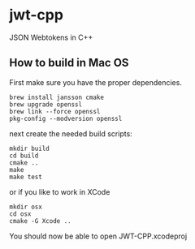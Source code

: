 jwt-cpp
=======

JSON Webtokens in C++


## How to build in Mac OS

First make sure you have the proper dependencies.

```
brew install jansson cmake
brew upgrade openssl
brew link --force openssl
pkg-config --modversion openssl
```

next create the needed build scripts:

```
mkdir build
cd build
cmake ..
make
make test
```

or if you like to work in XCode

```
mkdir osx
cd osx
cmake -G Xcode ..
```

You should now be able to open JWT-CPP.xcodeproj
